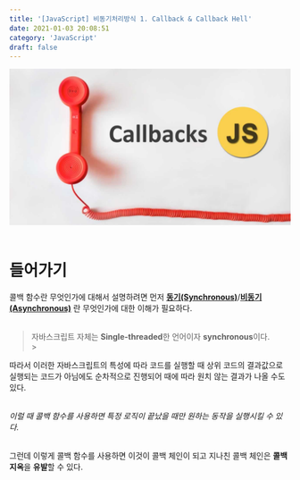 ```yaml
---
title: '[JavaScript] 비동기처리방식 1. Callback & Callback Hell'
date: 2021-01-03 20:08:51
category: 'JavaScript'
draft: false
---
```


![](./images/callback.png)
<br/>
<br/>

# 들어가기

콜백 함수란 무엇인가에 대해서 설명하려면 먼저 **[동기(Synchronous)](https://goodenoughyoungyeom.netlify.app/Web%20Development/[Web%20Development]%EB%8F%99%EA%B8%B0%EC%99%80%EB%B9%84%EB%8F%99%EA%B8%B0%EC%B2%98%EB%A6%AC/#%EB%8F%99%EA%B8%B0synchronous)**/**[비동기(Asynchronous)](https://goodenoughyoungyeom.netlify.app/Web%20Development/[Web%20Development]%EB%8F%99%EA%B8%B0%EC%99%80%EB%B9%84%EB%8F%99%EA%B8%B0%EC%B2%98%EB%A6%AC/#%EB%B9%84%EB%8F%99%EA%B8%B0asynchronous)** 란 무엇인가에 대한 이해가 필요하다.
<br/>
<br/>

> 자바스크립트 자체는 **Single-threaded**한 언어이자 **synchronous**이다.
> <br/> > <br/>

따라서 이러한 자바스크립트의 특성에 따라 코드를 실행할 때 상위 코드의 결과값으로 실행되는 코드가 아님에도 순차적으로 진행되어 때에 따라 원치 않는 결과가 나올 수도 있다.
<br/>
<br/>

_이럴 때 콜백 함수를 사용하면 특정 로직이 끝났을 때만 원하는 동작을 실행시킬 수 있다._
<br/>
<br/>

그런데 이렇게 콜백 함수를 사용하면 이것이 콜백 체인이 되고 지나친 콜백 체인은 **콜백 지옥**을 **유발**할 수 있다.
